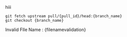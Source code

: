 hiii
```
git fetch upstream pull/{pull_id}/head:{branch_name}
git checkout {branch_name}
```
Invalid FIle Name  : {filenamevalidation}